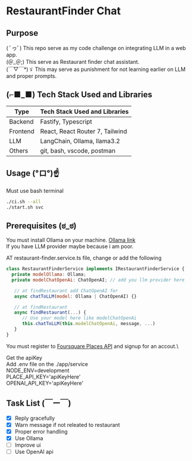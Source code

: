 # RestaurantFinder Chat

## Purpose 
( ﾟヮﾟ) This repo serve as my code challenge on integrating LLM in a web app.\
(＠_＠;) This serve as Restaurant finder chat assistant.\
(￣▽￣*)ゞ This may serve as punishment for not learning earlier on LLM and proper prompts.

## (⌐■_■) Tech Stack Used and Libraries
| Type   |  Tech Stack Used and Libraries  |
| ----------- | ----------- |
| Backend     | Fastify, Typescript |
| Frontend    | React, React Router 7, Tailwind |
| LLM         | LangChain, Ollama, llama3.2 |
| Others      | git, bash, vscode, postman |

## Usage  (°ロ°)☝
Must use bash terminal
```bash
./ci.sh --all
./start.sh svc
```
## Prerequisites (ಠ_ಠ)
You must install Ollama on your machine. [Ollama link](https://ollama.com)\
If you have LLM provider maybe because i am poor.

AT restaurant-finder.service.ts file, change or add the following
```js
class RestaurantFinderService implements IRestaurantFinderService {
  private modelOllama: Ollama; 
  private modelChatOpenAi: ChatOpenAI; // add you llm provider here

   // at findRestaurant add ChatOpenAI for
   async chatToLLM(model: Ollama | ChatOpenAI) {}

   // at findRestaurant
   async findRestaurant(...) {
      // Use your model here like modelChatOpenAi
      this.chatToLLM(this.modelChatOpenAi, message, ...)
   }
}
```
You must register to [Foursquare Places API](https://docs.foursquare.com/developer/reference/place-search) and signup for an accout.\

Get the apiKey\
Add .env file on the ./app/service\
NODE_ENV=development\
PLACE_API_KEY='apiKeyHere'\
OPENAI_API_KEY='apiKeyHere'

## Task List (￣ー￣)
- [x] Reply gracefully
- [x] Warn message if not releated to restaurant
- [x] Proper error handling
- [x] Use Ollama
- [ ] Improve ui
- [ ] Use OpenAI api